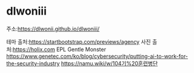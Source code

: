 # dlwoniii

주소:https://dlwonii.github.io/dlwoniii/

테마 출처:https://startbootstrap.com/previews/agency
사진 출처:https://holix.com
        EPL
        Gentle Monster
        https://www.genetec.com/ko/blog/cybersecurity/putting-ai-to-work-for-the-security-industry
        https://namu.wiki/w/104기%20훈련병단
